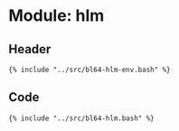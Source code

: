 # Module: hlm

## Header

```shell
{% include "../src/bl64-hlm-env.bash" %}
```

## Code

```shell
{% include "../src/bl64-hlm.bash" %}
```
